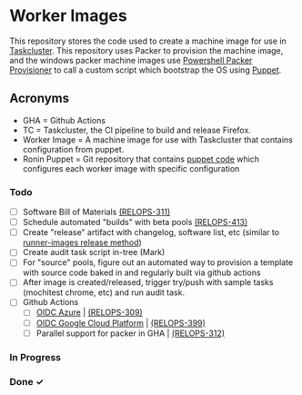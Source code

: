 # Worker Images
This repository stores the code used to create a machine image for use in [Taskcluster](https://github.com/taskcluster). This repository uses Packer to provision the machine image, and the windows packer machine images use [Powershell Packer Provisioner](https://developer.hashicorp.com/packer/docs/provisioners/powershell) to call a custom script which bootstrap the OS using [Puppet](https://www.puppet.com/docs/puppet/7/puppet_index.html).

## Acronyms

* GHA = Github Actions
* TC = Taskcluster, the CI pipeline to build and release Firefox.
* Worker Image = A machine image for use with Taskcluster that contains configuration from puppet.
* Ronin Puppet = Git repository that contains [puppet code](https://github.com/mozilla-platform-ops/ronin_puppet) which configures each worker image with specific configuration 

### Todo

- [ ] Software Bill of Materials [(RELOPS-311)](https://mozilla-hub.atlassian.net/browse/RELOPS-311)
- [ ] Schedule automated "builds" with beta pools [(RELOPS-413)](https://mozilla-hub.atlassian.net/browse/RELOPS-413)
- [ ] Create "release" artifact with changelog, software list, etc (similar to [runner-images release method](https://github.com/actions/runner-images/releases))
- [ ] Create audit task script in-tree (Mark)
- [ ] For "source" pools, figure out an automated way to provision a template with source code baked in and regularly built via github actions
- [ ] After image is created/released, trigger try/push with sample tasks (mochitest chrome, etc) and run audit task.
- [ ] Github Actions
  - [ ] [OIDC Azure](https://docs.github.com/en/actions/deployment/security-hardening-your-deployments/configuring-openid-connect-in-azure) | [(RELOPS-309)](https://mozilla-hub.atlassian.net/browse/RELOPS-309)
  - [ ] [OIDC Google Cloud Platform](https://docs.github.com/en/actions/deployment/security-hardening-your-deployments/configuring-openid-connect-in-google-cloud-platform) | [(RELOPS-399)](https://mozilla-hub.atlassian.net/browse/RELOPS-399)
  - [ ] Parallel support for packer in GHA | [(RELOPS-312)](https://mozilla-hub.atlassian.net/browse/RELOPS-312)

### In Progress


### Done ✓


